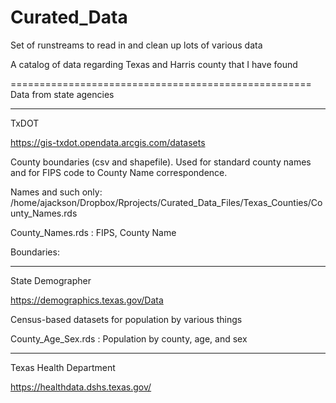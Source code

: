 # Curated_Data
Set of runstreams to read in and clean up lots of various data

A catalog of data regarding Texas and Harris county that I have found



====================================================
Data from state agencies

-------------
TxDOT

https://gis-txdot.opendata.arcgis.com/datasets

County boundaries (csv and shapefile). Used for standard county names
and for FIPS code to County Name correspondence.

Names and such only:
/home/ajackson/Dropbox/Rprojects/Curated_Data_Files/Texas_Counties/County_Names.rds

County_Names.rds : FIPS, County Name

Boundaries:





-------------
State Demographer

https://demographics.texas.gov/Data

Census-based datasets for population by various things

County_Age_Sex.rds : Population by county, age, and sex



---------------
Texas Health Department

https://healthdata.dshs.texas.gov/






